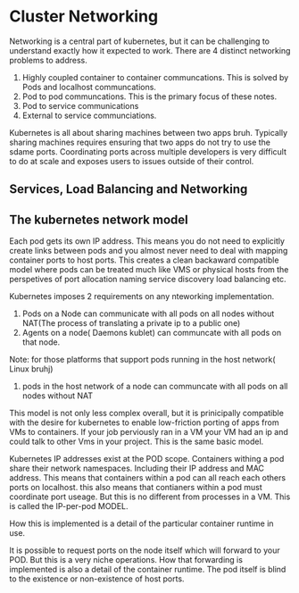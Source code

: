 # Cluster Networking

Networking is a central part of kubernetes, but it can be challenging to understand exactly how it expected to work. There are 4 distinct networking problems to address.


1. Highly coupled container to container communcations. This is solved by Pods and localhost communcations.
2. Pod to pod communcations. This is the primary focus of these notes.
3. Pod to service communications 
4. External to service communciations. 

Kubernetes is all about sharing machines between two apps bruh. Typically sharing machines requires ensuring that two apps do not try to use the sdame ports. Coordinating ports across multiple developers is very difficult to do at scale and exposes users to issues outside of their control. 


## Services, Load Balancing and Networking


## The kubernetes network model

Each pod gets its own IP address. This means you do not need to explicitly create links between pods and you almost never need to deal with mapping container ports to host ports. This creates a clean backaward compatible model where pods can be treated much like VMS or physical hosts from the perspetives of port allocation naming service discovery load balancing etc.

Kubernetes imposes 2 requirements on any nteworking implementation. 

1. Pods on a Node can communicate with all pods on all nodes without NAT(The process of translating a private ip to a public one)
2. Agents on a node( Daemons kublet) can communcate with all pods on that node.

Note: for those platforms that support pods running in the host network( Linux bruhj) 
1. pods in the host network of a node can communcate with all pods on all nodes without NAT


This model is not only less complex overall, but it is prinicipally compatible with the desire for kubernetes to enable low-friction porting of apps from VMs to containers. If your job perviously ran in a VM your VM had an ip and could talk to other Vms in your project. This is the same basic model. 

Kubernetes IP addresses exist at the POD scope. Containers withing a pod share their network namespaces. Including their IP address and MAC address. This means that containers within a pod can all reach each others ports on localhost. this also means that contianers within a pod must coordinate port useage. But this is no different from processes in a VM. This is called the IP-per-pod MODEL. 


How this is implemented is a detail of the particular container runtime in use. 

It is possible to request ports on the node itself which will forward to your POD. But this is a very niche operations. How that forwarding is implemented is also a detail of the container runtime. The pod itself is blind to the existence or non-existence of host ports. 


